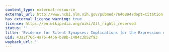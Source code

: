 ```yaml
---
content_type: external-resource
external_url: http://www.ncbi.nlm.nih.gov/pubmed/7646894?dopt=Citation
has_external_license_warning: true
license: https://en.wikipedia.org/wiki/All_rights_reserved
status: ''
title: 'Evidence for Silent Synapses: Implications for the Expression of LTP'
uid: 43a2f76d-4a76-4456-b88b-1484c3b52f93
wayback_url: ''
---
```

